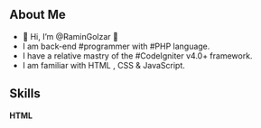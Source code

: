 ## About Me

+ 🌻 Hi, I’m @RaminGolzar 🌻
+ I am back-end #programmer with #PHP language.
+ I have a relative mastry of the #CodeIgniter v4.0+ framework.
+ I am familiar with HTML , CSS & JavaScript.

## Skills

**HTML**
